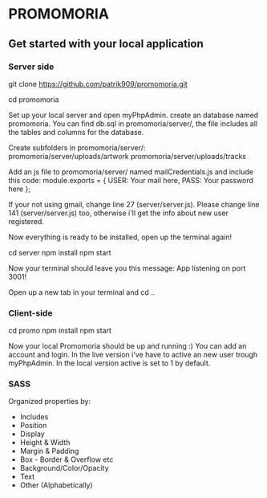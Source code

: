 # PROMOMORIA

## Get started with your local application

### Server side

git clone https://github.com/patrik909/promomoria.git

cd promomoria

Set up your local server and open myPhpAdmin. create an database named promomoria.
You can find db.sql in promomoria/server/, the file includes all the tables and columns for the database.

Create subfolders in promomoria/server/:
promomoria/server/uploads/artwork
promomoria/server/uploads/tracks

Add an js file to promomoria/server/ named mailCredentials.js and include this code:
module.exports = {
	USER: Your mail here,
	PASS: Your password here
};

If your not using gmail, change line 27 (server/server.js).
Please change line 141 (server/server.js) too, otherwise i'll get the info about new user registered.

Now everything is ready to be installed, open up the terminal again!

cd server
npm install
npm start

Now your terminal should leave you this message: App listening on port 3001!

Open up a new tab in your terminal and cd ..

### Client-side

cd promo
npm install
npm start

Now your local Promomoria should be up and running :) You can add an account and login. In the live version i've have to active an new user trough myPhpAdmin. In the local version active is set to 1 by default.

### SASS
Organized properties by:
* Includes
* Position
* Display
* Height & Width
* Margin & Padding 
* Box - Border & Overflow etc
* Background/Color/Opacity
* Text 
* Other (Alphabetically)
